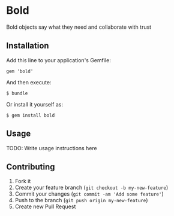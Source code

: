 # Bold

Bold objects say what they need and collaborate with trust

## Installation

Add this line to your application's Gemfile:

    gem 'bold'

And then execute:

    $ bundle

Or install it yourself as:

    $ gem install bold

## Usage

TODO: Write usage instructions here

## Contributing

1. Fork it
2. Create your feature branch (`git checkout -b my-new-feature`)
3. Commit your changes (`git commit -am 'Add some feature'`)
4. Push to the branch (`git push origin my-new-feature`)
5. Create new Pull Request
